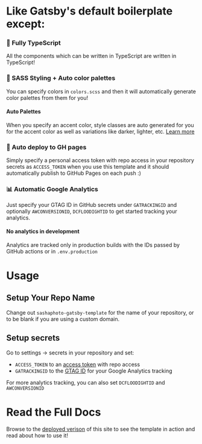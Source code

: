 # Like Gatsby's default boilerplate except:

### 🔐 Fully TypeScript
All the components which can be written in TypeScript are written in TypeScript!

### 🎨 SASS Styling + Auto color palettes
You can specify colors in `colors.scss` and then it will automatically generate color palettes from them for you!

#### Auto Palettes
When you specify an accent color, style classes are auto generated for you for the accent color as well as variations like darker,
lighter, etc. [Learn more](https://sashaphoto.github.io/sashaphoto-gatsby-template/about-styling/)

### 🚀 Auto deploy to GH pages
Simply specify a personal access token with repo access in your repository secrets as `ACCESS_TOKEN` when you use this template and it should automatically publish to GitHub Pages on each push :)

### 📊 Automatic Google Analytics
Just specify your GTAG ID in GitHub secrets under `GATRACKINGID` and optionally `AWCONVERSIONID`, `DCFLOODIGHTID` to get started tracking your analytics.

#### No analytics in development
Analytics are tracked only in production builds with the IDs passed by GitHub actions or in `.env.production`

# Usage
## Setup Your Repo Name
Change out `sashaphoto-gatsby-template` for the name of your repository, or to be blank if you are using a custom domain.

## Setup secrets
Go to settings -> secrets in your repository and set:

- `ACCESS_TOKEN` to an [access token](https://docs.github.com/en/github/authenticating-to-github/keeping-your-account-and-data-secure/creating-a-personal-access-token) with repo access
-  `GATRACKINGID` to the [GTAG ID](https://developers.google.com/analytics/devguides/collection/gtagjs) for your Google Analytics tracking

For more analytics tracking, you can also set `DCFLOODIGHTID` and `AWCONVERSIONID`


# Read the Full Docs
Browse to the [deployed verison](https://sashaphoto.github.io/sashaphoto-gatsby-template/) of this site to see the template in action and read about how to use it!

